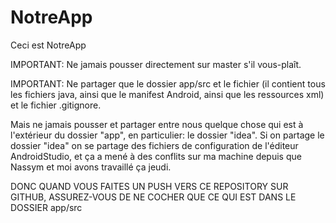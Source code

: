 # NotreApp
Ceci est NotreApp

IMPORTANT: 
Ne jamais pousser directement sur master s'il vous-plaît. 


IMPORTANT: 
Ne partager que le dossier app/src et le fichier (il contient tous les fichiers java, ainsi que le manifest Android, ainsi que les ressources xml) et le fichier .gitignore.

Mais ne jamais pousser et partager entre nous quelque chose qui est à l'extérieur du dossier "app", 
en particulier: le dossier "idea". Si on partage le dossier "idea" on se partage des fichiers de 
configuration de l'éditeur AndroidStudio, et ça a mené à des conflits sur ma machine depuis que Nassym
et moi avons travaillé ça jeudi.


DONC QUAND VOUS FAITES UN PUSH VERS CE REPOSITORY SUR GITHUB, ASSUREZ-VOUS DE NE COCHER QUE CE QUI
EST DANS LE DOSSIER app/src
